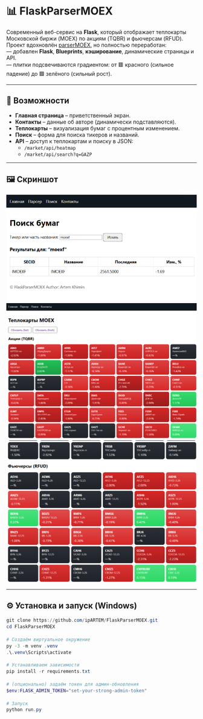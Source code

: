# 📊 FlaskParserMOEX

Современный веб-сервис на **Flask**, который отображает теплокарты Московской биржи (MOEX) по акциям (TQBR) и фьючерсам (RFUD).  
Проект вдохновлён [parserMOEX](https://github.com/ipARTEM/parserMOEX), но полностью переработан:  
— добавлен **Flask**, **Blueprints**, **кэширование**, динамические страницы и API.  
— плитки подсвечиваются градиентом: от 🟥 красного (сильное падение) до 🟩 зелёного (сильный рост).  

---

## 🚀 Возможности

- **Главная страница** – приветственный экран.
- **Контакты** – данные об авторе (динамически подставляются).
- **Теплокарты** – визуализация бумаг с процентным изменением.
- **Поиск** – форма для поиска тикеров и названий.
- **API** – доступ к теплокартам и поиску в JSON:
  - `/market/api/heatmap`
  - `/market/api/search?q=GAZP`

---

## 🖼️ Скриншот

![heatmap demo](docs/1.png)
![heatmap demo](docs/2.png)
![heatmap demo](docs/3.png)

---

## ⚙️ Установка и запуск (Windows)

```powershell
git clone https://github.com/ipARTEM/FlaskParserMOEX.git
cd FlaskParserMOEX

# Создаём виртуальное окружение
py -3 -m venv .venv
.\.venv\Scripts\activate

# Устанавливаем зависимости
pip install -r requirements.txt

# (опционально) задаём токен для админ-обновления
$env:FLASK_ADMIN_TOKEN="set-your-strong-admin-token"

# Запуск
python run.py
